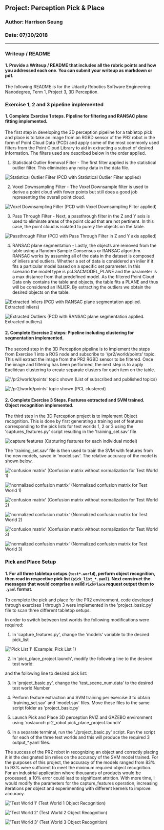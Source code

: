 ## Project: Perception Pick & Place
### Author: Harrison Seung
### Date: 07/30/2018

---
### Writeup / README

#### 1. Provide a Writeup / README that includes all the rubric points and how you addressed each one.  You can submit your writeup as markdown or pdf.  

The following README is for the Udacity Robotics Software Engineering Nanodegree, Term 1, Project 3, 3D Perception.  

### Exercise 1, 2 and 3 pipeline implemented
#### 1. Complete Exercise 1 steps. Pipeline for filtering and RANSAC plane fitting implemented.

The first step in developing the 3D perception pipeline for a tabletop pick and place is to take an image from an RGBD sensor of the PR2 robot in the form of Point Cloud Data (PCD) and apply some of the most commonly used filters from the Point Cloud Library to aid in extracting a subset of desired information.  The filters used are described below in the order applied.   

1.  Statistical Outlier Removal Filter - The first filter applied is the statistical outlier filter. This eliminates any noisy data in the data file.

![Statistical Outlier Filter](https://github.com/haseung/term1_project3_3Dperception/blob/master/Figures/statistical_outlier.JPG)
(PCD with Statistical Outlier Filter applied)

2. Voxel Downsampling Filter - The Voxel Downsample filter is used to derive a point cloud with fewer points but still does a good job representing the overall point cloud.

![Voxel Downsampling Filter](https://github.com/haseung/term1_project3_3Dperception/blob/master/Figures/voxel_downsampling.JPG)
(PCD with Voxel Downsampling Filter applied)

3. Pass Through Filter - Next, a passthrough filter in the Z and Y axis is used to eliminate areas of the point cloud that are not pertinent.  In this case, the point cloud is isolated to purely the objects on the table.

![Passthrough Filter](https://github.com/haseung/term1_project3_3Dperception/blob/master/Figures/pass_through_filtered_zy.JPG)
(PCD with Pass Through Filter in Z and Y axis applied)

4. RANSAC plane segmentation - Lastly, the objects are removed from the table using a Random Sample Consensus or RANSAC algorithm.  RANSAC works by assuming all of the data in the dataset is composed of inliers and outliers.  Whether a set of data is considered an inlier if it fits a particular model based on a specific set parameter.  In this scenario the model type is pcl.SACMODEL_PLANE and the parameter is a max distance from that predefined model.  As the filtered Point Cloud Data only contains the table and objects, the table fits a PLANE and thus will be considered an INLIER.  By extracting the outliers we obtain the desired objects on the table.

![Extracted Inliers](https://github.com/haseung/term1_project3_3Dperception/blob/master/Figures/extracted_inliers.JPG)
(PCD with RANSAC plane segmentation applied.  Extracted inliers)

![Extracted Outliers](https://github.com/haseung/term1_project3_3Dperception/blob/master/Figures/extracted_outliers.JPG)
(PCD with RANSAC plane segmentation applied.  Extracted outliers)

#### 2. Complete Exercise 2 steps: Pipeline including clustering for segmentation implemented.  

The second step in the 3D Perception pipeline is to implement the steps from Exercise 1 into a ROS node and subscribe to '/pr2/world/points' topic.  This will extract the image from the PR2 RGBD sensor to be filtered.  Once the image and filtering has been performed, the next step is to apply Euclidean clustering to create separate clusters for each item on the table.

!['/pr2/world/points' topic shown](https://github.com/haseung/term1_project3_3Dperception/blob/master/Figures/Topics.JPG)
(List of subscribed and published topics)

!['/pr2/world/points' topic shown](https://github.com/haseung/term1_project3_3Dperception/blob/master/Figures/pcl_cluster.JPG)
(PCL clustered)

#### 2. Complete Exercise 3 Steps.  Features extracted and SVM trained.  Object recognition implemented.

The third step in the 3D Perception project is to implement Object recognition.  This is done by first generating a training set of features corresponding to the pick lists for test worlds 1, 2 or 3 using the 'captures_features.py' script resulting in the 'training_set.sav' file.

![capture features](https://github.com/haseung/term1_project3_3Dperception/blob/master/Figures/capture_features.JPG)
(Capturing features for each individual model)

The 'training_set.sav' file is then used to train the SVM with features from the new models, saved in 'model.sav'.  The relative accuracy of the model is shown below.

!['confusion matrix'](https://github.com/haseung/term1_project3_3Dperception/blob/master/Figures/CMWN%20Test1.png)
(Confusion matrix without normalization for Test World 1)

!['normalized confusion matrix'](https://github.com/haseung/term1_project3_3Dperception/blob/master/Figures/NCM%20Test1.png)
(Normalized confusion matrix for Test World 1)

!['confusion matrix'](https://github.com/haseung/term1_project3_3Dperception/blob/master/Figures/CMWN%20Test2.png)
(Confusion matrix without normalization for Test World 2)

!['normalized confusion matrix'](https://github.com/haseung/term1_project3_3Dperception/blob/master/Figures/NCM%20Test2.png)
(Normalized confusion matrix for Test World 2)

!['confusion matrix'](https://github.com/haseung/term1_project3_3Dperception/blob/master/Figures/CMWN%20Test3.png)
(Confusion matrix without normalization for Test World 3)

!['normalized confusion matrix'](https://github.com/haseung/term1_project3_3Dperception/blob/master/Figures/NCM%20Test3.png)
(Normalized confusion matrix for Test World 3)

### Pick and Place Setup

#### 1. For all three tabletop setups (`test*.world`), perform object recognition, then read in respective pick list (`pick_list_*.yaml`). Next construct the messages that would comprise a valid `PickPlace` request output them to `.yaml` format.

To complete the pick and place for the PR2 environment, code developed through exercises 1 through 3 were implemented in the 'project_basic.py' file to scan three different tabletop setups.  

In order to switch between test worlds the following modifications were required:

1. In 'capture_features.py', change the 'models' variable to the desired pick_list
  
  !['Pick List 1'](https://github.com/haseung/term1_project3_3Dperception/blob/master/Figures/pick_list_1.JPG)
  (Example: Pick List 1)

2. In 'pick_place_project.launch', modify the following line to the desired test world:  
  <arg name="world_name" value="$(find pr2_robot)/worlds/test3.world"/>

   and the following line to desired pick list:
  <rosparam command="load" file="$(find pr2_robot)/config/pick_list_3.yaml"/>

3. In 'project_basic.py', change the 'test_scene_num.data' to the desired test world Number

4. Perform feature extraction and SVM training per exercise 3 to obtain 'training_set.sav' and 'model.sav' files.  Move these files to the same script folder as 'project_basic.py'

5. Launch Pick and Place 3D perception RVIZ and GAZEBO environment using 'roslaunch pr2_robot pick_place_project.launch'

6. In a separate terminal, run the './project_basic.py' script.  Run the script for each of the three test worlds and this will produce the required 3 output_*.yaml files.

The success of the PR2 robot in recognizing an object and correctly placing it in the designated bin relies on the accuracy of the SVM model trained.  For the purposes of this project, the accuracy of the models ranged from 83% to 93% were sufficient to meet the minimum required object recognition.  For an industrial application where thousands of products would be processed, a 10% error could lead to significant attrition.  With more time, I would modify the parameters for the capture_features operation, increasing iterations per object and experimenting with different kernels to improve accuracy.  

!['Test World 1'](https://github.com/haseung/term1_project3_3Dperception/blob/master/Figures/Capture_test1.JPG)
(Test World 1 Object Recognition)

!['Test World 2'](https://github.com/haseung/term1_project3_3Dperception/blob/master/Figures/Capture_test2.JPG)
(Test World 2 Object Recognition)

!['Test World 3'](https://github.com/haseung/term1_project3_3Dperception/blob/master/Figures/Capture_test3.JPG)
(Test World 3 Object Recognition)
